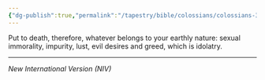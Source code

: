 ```yaml
---
{"dg-publish":true,"permalink":"/tapestry/bible/colossians/colossians-3-5/","title":"Colossians 3:5","tags":["bible-verse","bible-verse"],"dgHomeLink":true,"dgShowLocalGraph":true,"dgEnableSearch":true}
---
```


Put to death, therefore, whatever belongs to your earthly nature: sexual immorality, impurity, lust, evil desires and greed, which is idolatry.

---
*New International Version (NIV)*